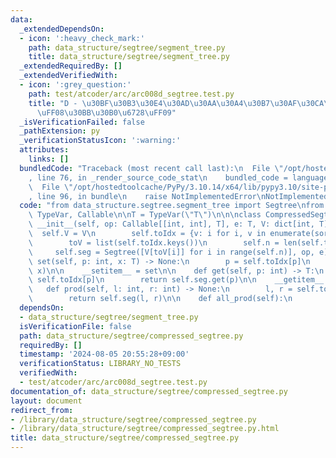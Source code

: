 ```yaml
---
data:
  _extendedDependsOn:
  - icon: ':heavy_check_mark:'
    path: data_structure/segtree/segment_tree.py
    title: data_structure/segtree/segment_tree.py
  _extendedRequiredBy: []
  _extendedVerifiedWith:
  - icon: ':grey_question:'
    path: test/atcoder/arc/arc008d_segtree.test.py
    title: "D - \u30BF\u30B3\u30E4\u30AD\u30AA\u30A4\u30B7\u30AF\u30CA\u30FC\u30EB\
      \uFF08\u30BB\u30B0\u6728\uFF09"
  _isVerificationFailed: false
  _pathExtension: py
  _verificationStatusIcon: ':warning:'
  attributes:
    links: []
  bundledCode: "Traceback (most recent call last):\n  File \"/opt/hostedtoolcache/PyPy/3.10.14/x64/lib/pypy3.10/site-packages/onlinejudge_verify/documentation/build.py\"\
    , line 76, in _render_source_code_stat\n    bundled_code = language.bundle(\n\
    \  File \"/opt/hostedtoolcache/PyPy/3.10.14/x64/lib/pypy3.10/site-packages/onlinejudge_verify/languages/python.py\"\
    , line 96, in bundle\n    raise NotImplementedError\nNotImplementedError\n"
  code: "from data_structure.segtree.segment_tree import Segtree\nfrom typing import\
    \ TypeVar, Callable\n\nT = TypeVar(\"T\")\n\n\nclass CompressedSegtree:\n    def\
    \ __init__(self, op: Callable[[int, int], T], e: T, V: dict[int, T]):\n      \
    \  self.V = V\n        self.toIdx = {v: i for i, v in enumerate(sorted(set(V.keys())))}\n\
    \        toV = list(self.toIdx.keys())\n        self.n = len(self.toIdx)\n   \
    \     self.seg = Segtree([V[toV[i]] for i in range(self.n)], op, e)\n\n    def\
    \ set(self, p: int, x: T) -> None:\n        p = self.toIdx[p]\n        self.seg.set(p,\
    \ x)\n\n    __setitem__ = set\n\n    def get(self, p: int) -> T:\n        p =\
    \ self.toIdx[p]\n        return self.seg.get(p)\n\n    __getitem__ = get\n\n \
    \   def prod(self, l: int, r: int) -> None:\n        l, r = self.toIdx[l], self.toIdx[r]\n\
    \        return self.seg(l, r)\n\n    def all_prod(self):\n        return self.seg.all_prod()\n"
  dependsOn:
  - data_structure/segtree/segment_tree.py
  isVerificationFile: false
  path: data_structure/segtree/compressed_segtree.py
  requiredBy: []
  timestamp: '2024-08-05 20:55:28+09:00'
  verificationStatus: LIBRARY_NO_TESTS
  verifiedWith:
  - test/atcoder/arc/arc008d_segtree.test.py
documentation_of: data_structure/segtree/compressed_segtree.py
layout: document
redirect_from:
- /library/data_structure/segtree/compressed_segtree.py
- /library/data_structure/segtree/compressed_segtree.py.html
title: data_structure/segtree/compressed_segtree.py
---
```

